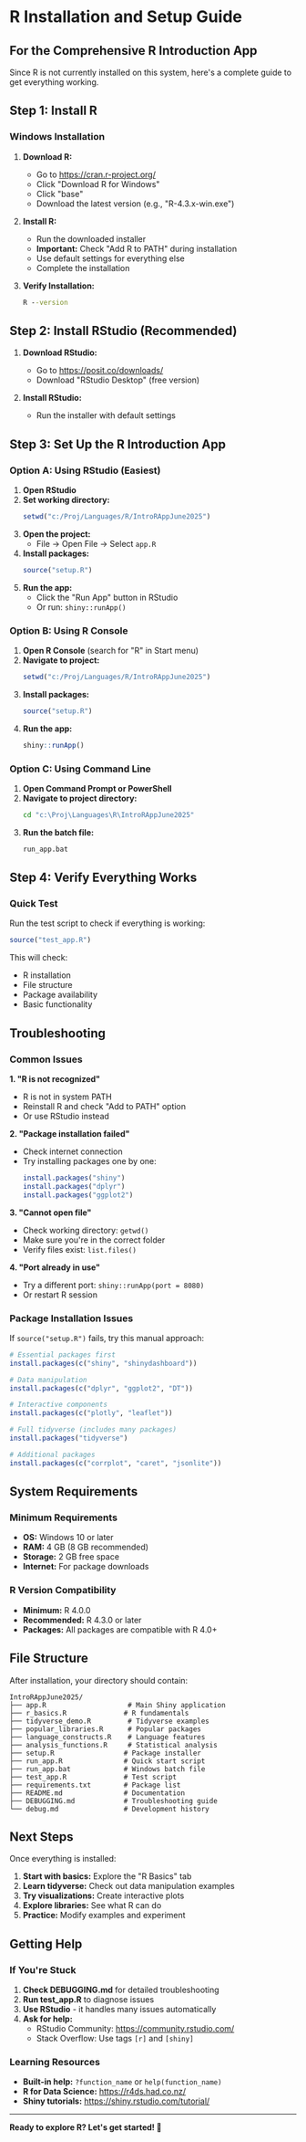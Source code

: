 # R Installation and Setup Guide
## For the Comprehensive R Introduction App

Since R is not currently installed on this system, here's a complete guide to get everything working.

## Step 1: Install R

### Windows Installation
1. **Download R:**
   - Go to https://cran.r-project.org/
   - Click "Download R for Windows"
   - Click "base"
   - Download the latest version (e.g., "R-4.3.x-win.exe")

2. **Install R:**
   - Run the downloaded installer
   - **Important:** Check "Add R to PATH" during installation
   - Use default settings for everything else
   - Complete the installation

3. **Verify Installation:**
   ```cmd
   R --version
   ```

## Step 2: Install RStudio (Recommended)

1. **Download RStudio:**
   - Go to https://posit.co/downloads/
   - Download "RStudio Desktop" (free version)

2. **Install RStudio:**
   - Run the installer with default settings

## Step 3: Set Up the R Introduction App

### Option A: Using RStudio (Easiest)
1. **Open RStudio**
2. **Set working directory:**
   ```r
   setwd("c:/Proj/Languages/R/IntroRAppJune2025")
   ```
3. **Open the project:**
   - File → Open File → Select `app.R`
4. **Install packages:**
   ```r
   source("setup.R")
   ```
5. **Run the app:**
   - Click the "Run App" button in RStudio
   - Or run: `shiny::runApp()`

### Option B: Using R Console
1. **Open R Console** (search for "R" in Start menu)
2. **Navigate to project:**
   ```r
   setwd("c:/Proj/Languages/R/IntroRAppJune2025")
   ```
3. **Install packages:**
   ```r
   source("setup.R")
   ```
4. **Run the app:**
   ```r
   shiny::runApp()
   ```

### Option C: Using Command Line
1. **Open Command Prompt or PowerShell**
2. **Navigate to project directory:**
   ```cmd
   cd "c:\Proj\Languages\R\IntroRAppJune2025"
   ```
3. **Run the batch file:**
   ```cmd
   run_app.bat
   ```

## Step 4: Verify Everything Works

### Quick Test
Run the test script to check if everything is working:
```r
source("test_app.R")
```

This will check:
- R installation
- File structure
- Package availability
- Basic functionality

## Troubleshooting

### Common Issues

**1. "R is not recognized"**
- R is not in system PATH
- Reinstall R and check "Add to PATH" option
- Or use RStudio instead

**2. "Package installation failed"**
- Check internet connection
- Try installing packages one by one:
  ```r
  install.packages("shiny")
  install.packages("dplyr")
  install.packages("ggplot2")
  ```

**3. "Cannot open file"**
- Check working directory: `getwd()`
- Make sure you're in the correct folder
- Verify files exist: `list.files()`

**4. "Port already in use"**
- Try a different port: `shiny::runApp(port = 8080)`
- Or restart R session

### Package Installation Issues

If `source("setup.R")` fails, try this manual approach:

```r
# Essential packages first
install.packages(c("shiny", "shinydashboard"))

# Data manipulation
install.packages(c("dplyr", "ggplot2", "DT"))

# Interactive components
install.packages(c("plotly", "leaflet"))

# Full tidyverse (includes many packages)
install.packages("tidyverse")

# Additional packages
install.packages(c("corrplot", "caret", "jsonlite"))
```

## System Requirements

### Minimum Requirements
- **OS:** Windows 10 or later
- **RAM:** 4 GB (8 GB recommended)
- **Storage:** 2 GB free space
- **Internet:** For package downloads

### R Version Compatibility
- **Minimum:** R 4.0.0
- **Recommended:** R 4.3.0 or later
- **Packages:** All packages are compatible with R 4.0+

## File Structure

After installation, your directory should contain:

```
IntroRAppJune2025/
├── app.R                    # Main Shiny application
├── r_basics.R              # R fundamentals
├── tidyverse_demo.R         # Tidyverse examples
├── popular_libraries.R      # Popular packages
├── language_constructs.R    # Language features
├── analysis_functions.R     # Statistical analysis
├── setup.R                 # Package installer
├── run_app.R               # Quick start script
├── run_app.bat             # Windows batch file
├── test_app.R              # Test script
├── requirements.txt        # Package list
├── README.md               # Documentation
├── DEBUGGING.md            # Troubleshooting guide
└── debug.md                # Development history
```

## Next Steps

Once everything is installed:

1. **Start with basics:** Explore the "R Basics" tab
2. **Learn tidyverse:** Check out data manipulation examples
3. **Try visualizations:** Create interactive plots
4. **Explore libraries:** See what R can do
5. **Practice:** Modify examples and experiment

## Getting Help

### If You're Stuck
1. **Check DEBUGGING.md** for detailed troubleshooting
2. **Run test_app.R** to diagnose issues
3. **Use RStudio** - it handles many issues automatically
4. **Ask for help:**
   - RStudio Community: https://community.rstudio.com/
   - Stack Overflow: Use tags `[r]` and `[shiny]`

### Learning Resources
- **Built-in help:** `?function_name` or `help(function_name)`
- **R for Data Science:** https://r4ds.had.co.nz/
- **Shiny tutorials:** https://shiny.rstudio.com/tutorial/

---

**Ready to explore R? Let's get started! 🚀**
